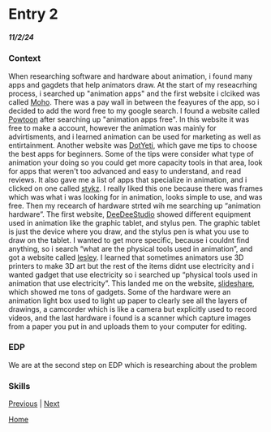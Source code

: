 # Entry 2
##### 11/2/24

### Context 
When researching software and hardware about animation, i found many apps and gagdets that help animators draw. At the start of my reseacrhing process, i searched up "animation apps" and the first website i clciked was called [Moho](https://moho.lostmarble.com/pages/try). There was a pay wall in between the feayures of the app, so i decided to add the word free to my google search. I found a website called [Powtoon](https://www.powtoon.com/video-templates) after searching up "animation apps free". In this website it was free to make a account, however the animation was mainly for advirtisments, and i learned animation can be used for marketing as well as entirtainment. Another website was [DotYeti](https://www.dotyeti.com/blog/top-free-2d-animation-software-of-2024-list/), which gave me tips to choose the best apps for beginners. Some of the tips were consider what type of animation your doing so you could get more capacity tools in that area, look for apps that weren't too advanced and easy to understand, and read reviews. It also gave me a list of apps that specialize in animation, and i clicked on one called [stykz](https://www.stykz.net/). I really liked this one because there was frames which was what i was looking for in animation, looks simple to use, and was free. Then my recearch of hardware strted wih me searching up “animation hardware”. The first website, [DeeDeeStudio](https://www.deedeestudio.net/en/post/types-equipment-needed-animation-studio) showed different equipment used in animation like the graphic tablet, and stylus pen. The graphic tablet is just the device where you draw, and the stylus pen is what you use to draw on the tablet. I wanted to get more specific, because i couldnt find anything, so i search “what are the physical tools used in animation”, and got a website called [lesley](https://lesley.edu/article/tools-and-technology-that-animators-game-designers-visual-effects-vfx-artists-use). I learned that sometimes animators use 3D printers to make 3D art but the rest of the items didnt use electricity and i wanted gadget that use electricity so i searched up “physical tools used in animation that use electricity”. This landed me on the website, [slideshare](https://www.slideshare.net/slideshow/tools-and-equipment-for-hand-drawn-animation/83779506), which showed me tons of gadgets. Some of the hardware were an animation light box used to light up paper to clearly see all the layers of drawings, a camcorder which is like a camera but explicitly used to record videos, and the last hardware i found is a scanner which capture images from a paper you put in and uploads them to your computer for editing.

### EDP 
We are at the second step on EDP which is researching about the problem
### Skills

[Previous](entry01.md) | [Next](entry03.md)

[Home](../README.md)
